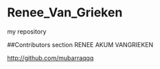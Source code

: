 # Renee_Van_Grieken
my repository

##Contributors section
RENEE AKUM VANGRIEKEN

http://github.com/mubarraqqq
